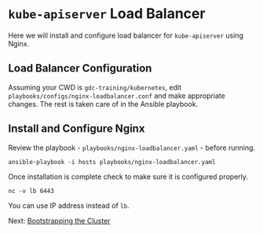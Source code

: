 # `kube-apiserver` Load Balancer

Here we will install and configure load balancer for `kube-apiserver` 
using Nginx.

## Load Balancer Configuration
Assuming your CWD is `gdc-training/kubernetes`, 
edit `playbooks/configs/nginx-loadbalancer.conf` and make appropriate
changes. The rest is taken care of in the Ansible playbook.

## Install and Configure Nginx
Review the playbook - `playbooks/nginx-loadbalancer.yaml` - before running.

```
ansible-playbook -i hosts playbooks/nginx-loadbalancer.yaml
```

Once installation is complete check to make sure it is configured properly.

```
nc -v lb 6443
```
You can use IP address instead of `lb`.


Next: [Bootstrapping the Cluster](05-bootstrap-cluster.md)
